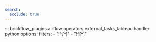 ```yaml
---
search:
  exclude: true
---
```


::: brickflow_plugins.airflow.operators.external_tasks_tableau
    handler: python
    options:
        filters:
            - "!^_[^_]"
            - "!^__[^__]"
